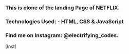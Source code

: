 ### This is clone of the landing Page of NETFLIX.

### Technologies Used: - HTML, CSS & JavaScript

### Find me on Instagram: @electrifying_codes.

[Inst]

